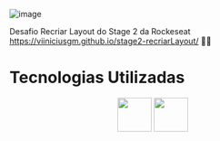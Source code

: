 ![image](https://user-images.githubusercontent.com/92201792/179861515-fa22f3f6-fc6f-4740-8cba-210c6984da6e.png)

Desafio Recriar Layout do Stage 2 da Rockeseat https://viiniciusgm.github.io/stage2-recriarLayout/ 💜🚀

##

<h1>
  Tecnologias Utilizadas
</h1>

<div align="center">
    <img height="60em" widght="60em" src="https://img.shields.io/badge/HTML5-E34F26?style=for-the-badge&logo=html5&logoColor=white">
    <img height="60em" widght="60em" src="https://img.shields.io/badge/CSS3-1572B6?style=for-the-badge&logo=css3&logoColor=white">
    
</div>

